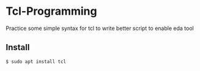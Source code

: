 # Tcl-Programming
Practice some simple syntax for tcl to write better script to enable eda tool

## Install
```bash=
$ sudo apt install tcl
```
